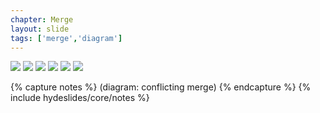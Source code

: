 ```yaml
---
chapter: Merge
layout: slide
tags: ['merge','diagram']
---
```


<div class="diagram-group">
	<img class="diagram" src="assets/diagrams/merge/fast-forward-01.png">
	<img class="diagram fragment" src="assets/diagrams/merge/fast-forward-02.png">
	<img class="diagram fragment" src="assets/diagrams/merge/fast-forward-03.png">
    <img class="diagram fragment" src="assets/diagrams/merge/fast-forward-04.png">
    <img class="diagram fragment" src="assets/diagrams/merge/fast-forward-05.png">
    <img class="diagram fragment" src="assets/diagrams/merge/fast-forward-06.png">
</div>

{% capture notes %}
(diagram: conflicting merge)
{% endcapture %}
{% include hydeslides/core/notes %}